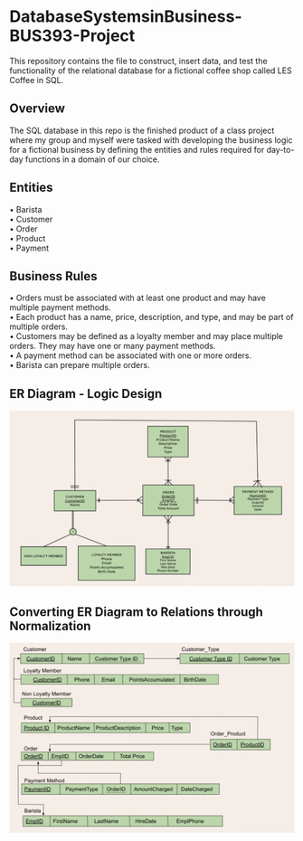 # DatabaseSystemsinBusiness-BUS393-Project
This repository contains the file to construct, insert data, and test the functionality of the relational database for a fictional coffee shop called LES Coffee in SQL.

## Overview
The SQL database in this repo is the finished product of a class project where my group and myself were tasked with developing the business logic for a fictional business by defining the entities and rules required for day-to-day functions in a domain of our choice.

## Entities
• Barista  
• Customer  
• Order  
• Product  
• Payment  

## Business Rules
• Orders must be associated with at least one product and may have multiple payment methods.  
• Each product has a name, price, description, and type, and may be part of multiple orders.  
• Customers may be defined as a loyalty member and may place multiple orders. They may have one or many payment methods.  
• A payment method can be associated with one or more orders.  
• Barista can prepare multiple orders.  

## ER Diagram - Logic Design
![ER Diagram](LogicalDesign_BUS393Proj.png)
## Converting ER Diagram to Relations through Normalization
![Normalized Relations](NormalizedRelations_BUS393Proj.png)
